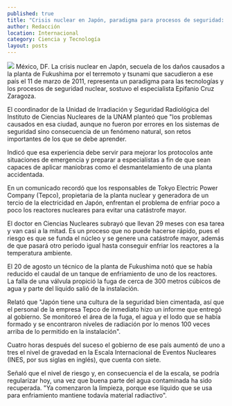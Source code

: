 ```yaml
---
published: true
title: "Crisis nuclear en Japón, paradigma para procesos de seguridad: experto"
author: Redacción
location: Internacional
category: Ciencia y Tecnología
layout: posts
---
```


![](http://i.imgur.com/kUsQBt5m.jpg)
México, DF. La crisis nuclear en Japón, secuela de los daños causados a la planta de Fukushima por el terremoto y tsunami que sacudieron a ese país el 11 de marzo de 2011, representa un paradigma para las tecnologías y los procesos de seguridad nuclear, sostuvo el especialista Epifanio Cruz Zaragoza.

El coordinador de la Unidad de Irradiación y Seguridad Radiológica del Instituto de Ciencias Nucleares de la UNAM planteó que "los problemas causados en esa ciudad, aunque no fueron por errores en los sistemas de seguridad sino consecuencia de un fenómeno natural, son retos importantes de los que se debe aprender.

Indicó que esa experiencia debe servir para mejorar los protocolos ante situaciones de emergencia y preparar a especialistas a fin de que sean capaces de aplicar maniobras como el desmantelamiento de una planta accidentada.

En un comunicado recordó que los responsables de Tokyo Electric Power Company (Tepco), propietaria de la planta nuclear y generadora de un tercio de la electricidad en Japón, enfrentan el problema de enfriar poco a poco los reactores nucleares para evitar una catástrofe mayor.

El doctor en Ciencias Nucleares subrayó que llevan 29 meses con esa tarea y van casi a la mitad. Es un proceso que no puede hacerse rápido, pues el riesgo es que se funda el núcleo y se genere una catástrofe mayor, además de que pasará otro periodo igual hasta conseguir enfriar los reactores a la temperatura ambiente.

El 20 de agosto un técnico de la planta de Fukushima notó que se había reducido el caudal de un tanque de enfriamiento de uno de los reactores. La falla de una válvula propició la fuga de cerca de 300 metros cúbicos de agua y parte del líquido salió de la instalación.

Relató que "Japón tiene una cultura de la seguridad bien cimentada, así que el personal de la empresa Tepco de inmediato hizo un informe que entregó al gobierno. Se monitoreó el área de la fuga, el agua y el lodo que se había formado y se encontraron niveles de radiación por lo menos 100 veces arriba de lo permitido en la instalación".

Cuatro horas después del suceso el gobierno de ese país aumentó de uno a tres el nivel de gravedad en la Escala Internacional de Eventos Nucleares (INES, por sus siglas en inglés), que cuenta con siete.

Señaló que el nivel de riesgo y, en consecuencia el de la escala, se podría regularizar hoy, una vez que buena parte del agua contaminada ha sido recuperada. "Ya comenzaron la limpieza, porque ese líquido que se usa para enfriamiento mantiene todavía material radiactivo".
